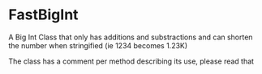 # FastBigInt
A Big Int Class that only has additions and substractions and can shorten the number when stringified (ie 1234 becomes 1.23K)

The class has a comment per method describing its use, please read that
